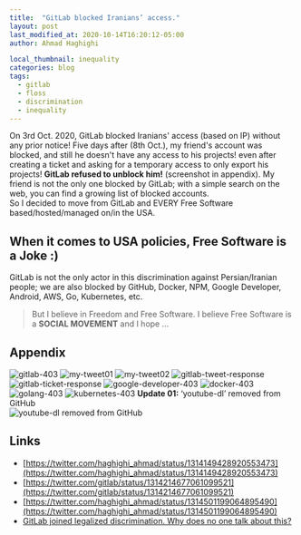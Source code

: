 ```yaml
---
title:  "GitLab blocked Iranians’ access."
layout: post
last_modified_at: 2020-10-14T16:20:12-05:00
author: Ahmad Haghighi

local_thumbnail: inequality
categories: blog
tags:
  - gitlab
  - floss
  - discrimination
  - inequality
---
```



On 3rd Oct. 2020, GitLab blocked Iranians' access (based on IP) without any prior notice! Five days after (8th Oct.), my friend's account was blocked, and still he doesn't have any access to his projects! even after creating a ticket and asking for a temporary access to only export his projects! **GitLab refused to unblock him!** (screenshot in appendix). My friend is not the only one blocked by GitLab; with a simple search on the web, you can find a growing list of blocked accounts.    
So I decided to move from GitLab and EVERY Free Software based/hosted/managed on/in the USA.    
 
## When it comes to USA policies, Free Software is a Joke :)    
GitLab is not the only actor in this discrimination against Persian/Iranian people; we are also blocked by GitHub, Docker, NPM, Google Developer, Android, AWS, Go, Kubernetes, etc.    
> But I believe in Freedom and Free Software. I believe Free Software is a **SOCIAL MOVEMENT** and I hope ...    
 
 
 
## Appendix 

![gitlab-403](/assets/images/gitlab-403.png)
![my-tweet01](/assets/images/my-tweet-gitlab-01.png)
![my-tweet02](/assets/images/my-tweet-gitlab-02.png)
![gitlab-tweet-response](/assets/images/gitlab-tweet-response.png)
![gitlab-ticket-response](/assets/images/gitlab-ticket-response.png)
![google-developer-403](/assets/images/google-developer-403.png)
![docker-403](/assets/images/docker-403.png)
![golang-403](/assets/images/golang-403.png)
![kubernetes-403](/assets/images/kubernetes-403.png)
**Update 01:** ‘youtube-dl’ removed from GitHub  
![youtube-dl removed from GitHub](/assets/images/youtube-dl.jpg)

## Links  
* [https://twitter.com/haghighi_ahmad/status/1314149428920553473](https://twitter.com/haghighi_ahmad/status/1314149428920553473)   
* [https://twitter.com/gitlab/status/1314214677061099521](https://twitter.com/gitlab/status/1314214677061099521)   
* [https://twitter.com/haghighi_ahmad/status/1314501199064895490](https://twitter.com/haghighi_ahmad/status/1314501199064895490)     
* [GitLab joined legalized discrimination. Why does no one talk about this?](https://medium.com/@hamed/gitlab-joined-legalized-discrimination-why-does-no-one-talk-about-this-61a152bb0816)   



